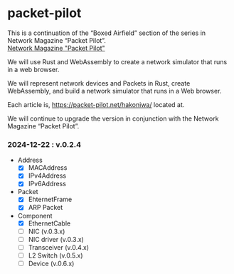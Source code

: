 # packet-pilot

This is a continuation of the “Boxed Airfield” section of the series in Network Magazine “Packet Pilot”.  
[Network Magazine "Packet Pilot"](https://www.amazon.co.jp/dp/B0DKGBQ44F)

We will use Rust and WebAssembly to create a network simulator that runs in a web browser.

We will represent network devices and Packets in Rust, create WebAssembly, and build a network simulator that runs in a Web browser.

Each article is,
<a href="https://packet-pilot.net/hakoniwa/">https://packet-pilot.net/hakoniwa/</a>
located at.

We will continue to upgrade the version in conjunction with the Network Magazine “Packet Pilot”.

### 2024-12-22 : v.0.2.4
- Address
  - [x] MACAddress
  - [x] IPv4Address
  - [x] IPv6Address
- Packet
  - [x] EhternetFrame
  - [X] ARP Packet
- Component
  - [x] EthernetCable
  - [ ] NIC  (v.0.3.x)
  - [ ] NIC driver  (v.0.3.x)
  - [ ] Transceiver  (v.0.4.x)
  - [ ] L2 Switch  (v.0.5.x)
  - [ ] Device    (v.0.6.x)
